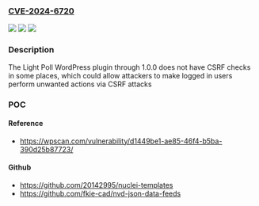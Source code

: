 ### [CVE-2024-6720](https://cve.mitre.org/cgi-bin/cvename.cgi?name=CVE-2024-6720)
![](https://img.shields.io/static/v1?label=Product&message=Light%20Poll&color=blue)
![](https://img.shields.io/static/v1?label=Version&message=n%2Fa&color=blue)
![](https://img.shields.io/static/v1?label=Vulnerability&message=CWE-352%20Cross-Site%20Request%20Forgery%20(CSRF)&color=brighgreen)

### Description

The Light Poll WordPress plugin through 1.0.0 does not have CSRF checks in some places, which could allow attackers to make logged in users perform unwanted actions via CSRF attacks

### POC

#### Reference
- https://wpscan.com/vulnerability/d1449be1-ae85-46f4-b5ba-390d25b87723/

#### Github
- https://github.com/20142995/nuclei-templates
- https://github.com/fkie-cad/nvd-json-data-feeds

